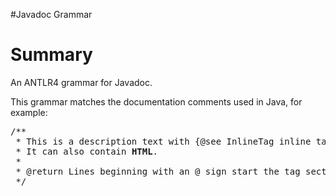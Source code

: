 #Javadoc Grammar

# Summary

An ANTLR4 grammar for Javadoc.

This grammar matches the documentation comments used in Java, for example:

<pre>
/**
 * This is a description text with {@see InlineTag inline tags}.
 * It can also contain <b>HTML</b>.
 *
 * @return Lines beginning with an @ sign start the tag section.
 */
</pre>
